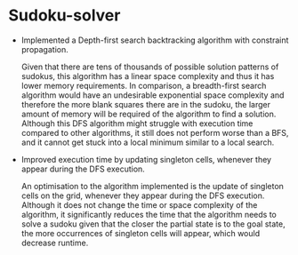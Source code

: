 # Sudoku-solver

- Implemented a Depth-first search backtracking algorithm with constraint propagation.

    Given that there are tens of thousands of possible solution patterns of sudokus, this algorithm has a linear space complexity and thus it
    has lower memory requirements. In comparison, a breadth-first search algorithm would have an undesirable
    exponential space complexity and therefore the more blank squares there are in the sudoku, the larger amount of
    memory will be required of the algorithm to find a solution. Although this DFS algorithm might struggle with
    execution time compared to other algorithms, it still does not perform worse than a BFS, and it cannot get stuck
    into a local minimum similar to a local search.

- Improved execution time by updating singleton cells, whenever they appear during the DFS execution.

    An optimisation to the algorithm implemented is the update of singleton cells on the grid,
    whenever they appear during the DFS execution. Although it does not change the time or space complexity of the
    algorithm, it significantly reduces the time that the algorithm needs to solve a sudoku given that the closer the
    partial state is to the goal state, the more occurrences of singleton cells will appear, which would decrease runtime.
